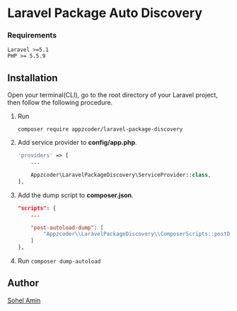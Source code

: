# Laravel Package Auto Discovery

### Requirements
    Laravel >=5.1
    PHP >= 5.5.9

## Installation
Open your terminal(CLI), go to the root directory of your Laravel project, then follow the following procedure.

1. Run
    ```
    composer require appzcoder/laravel-package-discovery
    ```

2. Add service provider to **config/app.php**.
    ```php
    'providers' => [
        ...

        Appzcoder\LaravelPackageDiscovery\ServiceProvider::class,
    ],
    ```

3. Add the dump script to **composer.json**.
    ```json
    "scripts": {
        ...

        "post-autoload-dump": [
            "Appzcoder\\LaravelPackageDiscovery\\ComposerScripts::postDump"
        ]
    },
    ```

4. Run ```composer dump-autoload```


## Author

[Sohel Amin](http://www.sohelamin.com)
